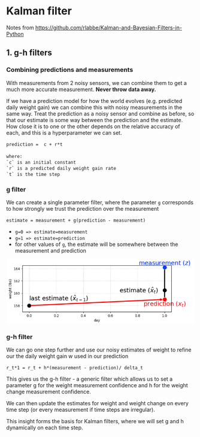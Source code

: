 # Kalman filter
Notes from https://github.com/rlabbe/Kalman-and-Bayesian-Filters-in-Python

## 1. g-h filters 
### Combining predictions and measurements
With measurements from 2 noisy sensors, we can combine them to get a much more accurate measurement. **Never throw data away.** 

If we have a prediction model for how the world evolves (e.g. predicted daily weight gain) we can combine this with noisy measurements in the same way.
Treat the prediction as a noisy sensor and combine as before, so that our estimate is some way between the prediction and the estimate.
How close it is to one or the other depends on the relative accuracy of each, and this is a hyperparameter we can set. 

```
prediction =  c + r*t 

where:
`c` is an initial constant
`r` is a predicted daily weight gain rate
`t` is the time step
```

### g filter
We can create a single parameter filter, where the parameter `g` corresponds to how strongly we 
trust the prediction over the measurement
```
estimate = measurement + g(prediction - measurement)
```
- `g=0 => estimate=measurement`
- `g=1 => estimate=prediction`
- for other values of `g`, the estimate will be somewhere between the measurement and prediction
 
![gh_filter.png](../_images/kalman_filter/gh_filter.png)

### g-h filter
We can go one step further and use our noisy estimates of weight to refine our the daily weight gain w used in our prediction
```
r_t*1 = r_t + h*(measurement - prediction)/ delta_t
```

This gives us the g-h filter - a generic filter which allows us to set a parameter g for the weight measurement confidence and h for the weight change measurement confidence.

We can then update the estimates for weight and weight change on every time step (or every measurement if time steps are irregular). 

This insight forms the basis for Kalman filters, where we will set g and h dynamically on each time step. 